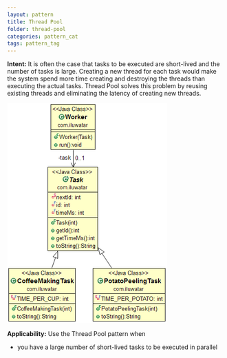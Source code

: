 ```yaml
---
layout: pattern
title: Thread Pool
folder: thread-pool
categories: pattern_cat
tags: pattern_tag
---
```


**Intent:** It is often the case that tasks to be executed are short-lived and
the number of tasks is large. Creating a new thread for each task would make
the system spend more time creating and destroying the threads than executing
the actual tasks. Thread Pool solves this problem by reusing existing threads
and eliminating the latency of creating new threads.

![alt text](./etc/thread-pool.png "Thread Pool")

**Applicability:** Use the Thread Pool pattern when

* you have a large number of short-lived tasks to be executed in parallel